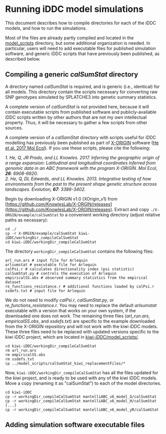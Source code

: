 # Running iDDC model simulations

This document describes how to compile directories for each of the iDDC models, and how to run the simulations.

Most of the files are already partly compiled and located in the [model_scripts](https://github.com/jordanbemmels/kiwi-iDDC/tree/main/model_scripts) directory, but some additional organization is needed. In particular, users will need to add executable files for published simulation software, and generic iDDC scripts that have previously been published, as described below.

## Compiling a generic *calSumStat* directory

A directory named *calSumStat* is required, and is generic (i.e., identical) for all models. This directory contain the scripts necessary for converting raw SNP genotypes simulated by SPLATCHE3 into genetic summary statistics.

A complete version of *calSumStat* is not provided here, because it will contain executable scripts from published software and publicly-available iDDC scripts written by other authors that are not my own intellectual property. Thus, it will be necessary to gather a few scripts from other sources.

A complete version of a *calSamStat* directory with scripts useful for iDDC modelling has previously been published as part of [X-ORIGIN](https://github.com/KnowlesLab/X-ORGIN) software ([He et al. 2017 Mol Ecol](https://doi.org/10.1111/mec.14380)). If you use these scripts, please cite the following:

*1. He, Q, JR Prado, and LL Knowles. 2017. Inferring the geographic origin of a range expansion: Latitudinal and longitudinal coordinates inferred from genomic data in an ABC framework with the program X-ORIGIN. Mol Ecol, **26**: 6908-6920.*</br>
*2. He, Q, DL Edwards, and LL Knowles. 2013. Integrative testing of how environments from the past to the present shape genetic structure across landscapes. Evolution, **67**: 3386-3402.*

Begin by downloading X-ORIGIN v1.0 (XOrigin_v1) from [https://github.com/KnowlesLab/X-ORGIN/releases](https://github.com/KnowlesLab/X-ORGIN/releases). Extract and copy ```./X-ORGIN/example/calSumStat``` to a convenient working directory (adjust relative paths as necessary):

```
cd ./
cp -r X-ORGIN/example/calSumStat kiwi-iDDC/workingDir_compileCalSumStat
cd kiwi-iDDC/workingDir_compileCalSumStat
```

The directory ```workingDir_compileCalSumStat``` contains the following files:

```
arl_run.ars # input file for Arlequin
arlsumstat # executable file for Arlequin
calPsi.r # calculates directionality index (psi statistic)
calSumStat.py # controls the execution of Arlequin
empiricalSS.obs # observed summary statistics from the empirical dataset
re_functions_resistance.r # additional functions loaded by calPsi.r
ssdefs.txt # input file for Arlequin
```

We do not need to modify *calPsi.r*, *calSumStat.py*, or *re_functions_resistance.r*. You may need to replace the default *arlsumstat* executable with a version that works on your own system, if the downloaded one does not work. The remaining three files (*arl_run.ars*, *empiricalSS.obs*, and *ssdefs.txt*) are specific to the example downloaded from the X-ORIGIN repository and will not work with the kiwi iDDC models. These three files need to be replaced with updated versions specific to the kiwi iDDC project, which are located in [kiwi-iDDC/model_scripts/](https://github.com/jordanbemmels/kiwi-iDDC/tree/main/model_scripts/calSumStat_kiwi_replacementFiles).

```
cd kiwi-iDDC/workingDir_compileCalSumStat
rm arl_run.ars
rm empiricalSS.obs
rm ssdefs.txt
cp ../model_scripts/calSumStat_kiwi_replacementFiles/*
```

Now, ```kiwi-iDDC/workingDir_compileCalSumStat``` has all the files updated for the kiwi project, and is ready to be used with any of the kiwi iDDC models. Move a copy (renaming it as "calSumStat") to each of the model directories.

```
cd kiwi-iDDC
cp -r workingDir_compileCalSumStat mantelliABC_v6_model_G/calSumStat
cp -r workingDir_compileCalSumStat mantelliABC_v6_model_H/calSumStat
[...]
cp -r workingDir_compileCalSumStat mantelliABC_v6_model_yR/calSumStat
```

## Adding simulation software executable files



